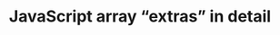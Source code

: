 ---
title: JavaScript array “extras” in detail
authors:
- dmitry-soshnikov
tags:
- TAG
- layout: article
---
